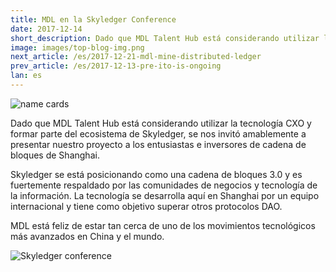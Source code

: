 ```yaml
---
title: MDL en la Skyledger Conference
date: 2017-12-14
short_description: Dado que MDL Talent Hub está considerando utilizar la tecnología CXO
image: images/top-blog-img.png
next_article: /es/2017-12-21-mdl-mine-distributed-ledger
prev_article: /es/2017-12-13-pre-ito-is-ongoing
lan: es
---
```


![name cards](https://gateway.ipfs.io/ipfs/QmYNLsraSd5BZp9BmnEQ1woHPWdCNSvpHSFYm5m4QE4hf1/name%20cards.jpeg)

Dado que MDL Talent Hub está considerando utilizar la tecnología CXO y formar parte del ecosistema de Skyledger, se nos invitó amablemente a presentar nuestro proyecto a los entusiastas e inversores de cadena de bloques de Shanghai.

Skyledger se está posicionando como una cadena de bloques 3.0 y es fuertemente respaldado por las comunidades de negocios y tecnología de la información. La tecnología se desarrolla aquí en Shanghai por un equipo internacional y tiene como objetivo superar otros protocolos DAO.

MDL está feliz de estar tan cerca de uno de los movimientos tecnológicos más avanzados en China y el mundo.

![Skyledger conference](https://gateway.ipfs.io/ipfs/Qmd7VLBVevfvXHRLKA3uZZvBz9SoJUZzpt2Mt7GhEXBiEt/skyledger%20conference.jpg)
